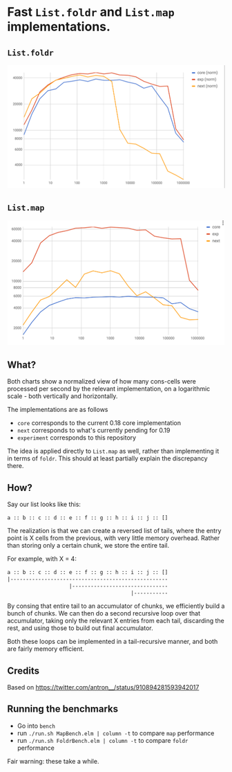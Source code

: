 # Fast `List.foldr` and `List.map` implementations.

## `List.foldr`

![map](charts/foldr.png)

## `List.map`

![map](charts/map.png)

## What?

Both charts show a normalized view of how many cons-cells were processed per second by the relevant implementation, on a logarithmic scale - both vertically and horizontally.

The implementations are as follows
- `core` corresponds to the current 0.18 core implementation
- `next` corresponds to what's currently pending for 0.19
- `experiment` corresponds to this repository

The idea is applied directly to `List.map` as well, rather than implementing it in terms of `foldr`. This should at least partially explain the discrepancy there.

## How?

Say our list looks like this:

```
a :: b :: c :: d :: e :: f :: g :: h :: i :: j :: []
```

The realization is that we can create a reversed list of tails, where the entry point is X cells from the previous, with very little memory overhead. Rather than storing only a certain chunk, we store the entire tail.

For example, with X = 4:
```
a :: b :: c :: d :: e :: f :: g :: h :: i :: j :: []
|---------------------------------------------------
                    |-------------------------------
                                        |-----------
```

By consing that entire tail to an accumulator of chunks, we efficiently build a bunch of chunks. We can then do a second recursive loop over that accumulator, taking only the relevant X entries from each tail, discarding the rest, and using those to build out final accumulator.

Both these loops can be implemented in a tail-recursive manner, and both are fairly memory efficient.

## Credits

Based on https://twitter.com/antron__/status/910894281593942017

## Running the benchmarks

- Go into `bench`
- run `./run.sh MapBench.elm | column -t` to compare `map` performance
- run `./run.sh FoldrBench.elm | column -t` to compare `foldr` performance

Fair warning: these take a while.
